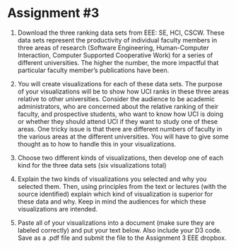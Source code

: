 # Assignment #3

1. Download the three ranking data sets from EEE: SE, HCI, CSCW. These data sets represent the productivity of individual faculty members in three areas of research (Software Engineering, Human-Computer Interaction, Computer Supported Cooperative Work) for a series of different universities. The higher the number, the more impactful that particular faculty member’s publications have been.

2. You will create visualizations for each of these data sets. The purpose of your visualizations will be to show how UCI ranks in these three areas relative to other universities. Consider the audience to be academic administrators, who are concerned about the relative ranking of their faculty, and prospective students, who want to know how UCI is doing or whether they should attend UCI if they want to study one of these areas. One tricky issue is that there are different numbers of faculty in the various areas at the different universities. You will have to give some thought as to how to handle this in your visualizations.

3. Choose two different kinds of visualizations, then develop one of each kind for the three data sets (six visualizations total)

4. Explain the two kinds of visualizations you selected and why you selected them. Then, using principles from the text or lectures (with the source identified) explain which kind of visualization is superior for these data and why. Keep in mind the audiences for which these visualizations are intended.

5. Paste all of your visualizations into a document (make sure they are labeled correctly) and put your text below. Also include your D3 code. Save as a .pdf file and submit the file to the Assignment 3 EEE dropbox.
